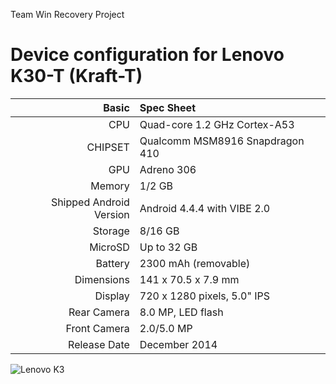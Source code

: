 Team Win Recovery Project

Device configuration for Lenovo K30-T (Kraft-T)
=====================================

Basic   | Spec Sheet
-------:|:-------------------------
CPU     | Quad-core 1.2 GHz Cortex-A53
CHIPSET | Qualcomm MSM8916 Snapdragon 410
GPU     | Adreno 306
Memory  | 1/2 GB
Shipped Android Version | Android 4.4.4 with VIBE 2.0
Storage | 8/16 GB
MicroSD | Up to 32 GB
Battery | 2300 mAh (removable)
Dimensions | 141 x 70.5 x 7.9 mm
Display | 720 x 1280 pixels, 5.0" IPS
Rear Camera  | 8.0 MP, LED flash
Front Camera | 2.0/5.0 MP
Release Date | December 2014

![Lenovo K3](http://cdn2.gsmarena.com/vv/pics/lenovo/lenovo-a6000-1.jpg "Lenovo K3")
